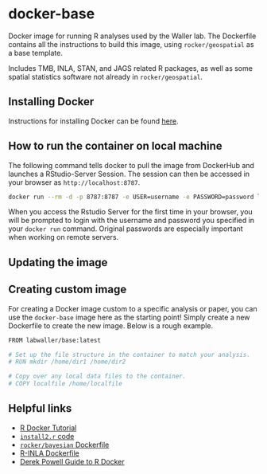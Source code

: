 # docker-base

Docker image for running R analyses used by the Waller lab. The Dockerfile contains all the instructions to build this image, using `rocker/geospatial` as a base template.

Includes TMB, INLA, STAN, and JAGS related R packages, as well as some spatial statistics software not already in `rocker/geospatial`.

## Installing Docker

Instructions for installing Docker can be found [here](https://docs.docker.com/get-docker/).

## How to run the container on local machine

The following command tells docker to pull the image from DockerHub and launches a RStudio-Server Session. The session can then be accessed in your browser as `http://localhost:8787`. 

```bash
docker run --rm -d -p 8787:8787 -e USER=username -e PASSWORD=password labwaller/base
```
When you access the Rstudio Server for the first time in your browser, you will be prompted to login with the username and password you specified in your `docker run` command. Original passwords are especially important when working on remote servers.

## Updating the image

## Creating custom image

For creating a Docker image custom to a specific analysis or paper, you can use the `docker-base` image here as the starting point! Simply create a new Dockerfile to create the new image. Below is a rough example.

```bash
FROM labwaller/base:latest

# Set up the file structure in the container to match your analysis.
# RUN mkdir /home/dir1 /home/dir2 

# Copy over any local data files to the container. 
# COPY localfile /home/localfile 
```

## Helpful links

* [R Docker Tutorial](http://ropenscilabs.github.io/r-docker-tutorial/)
* [`install2.r` code](https://github.com/eddelbuettel/littler/blob/master/inst/examples/install2.r)
* [`rocker/bayesian` Dockerfile](https://github.com/mavelli/rocker-bayesian/blob/master/Dockerfile)
* [R-INLA Dockerfile](https://github.com/egonzalf/rstudio-inla/blob/master/Dockerfile)
* [Derek Powell Guide to R Docker](http://www.derekmpowell.com/posts/2018/02/docker-tutorial-1/)
